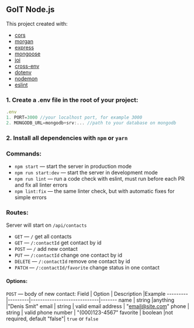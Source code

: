 
## GoIT Node.js 
This project created with:
- [cors](https://github.com/expressjs/cors#readme)
- [morgan](https://github.com/expressjs/morgan#readme)
- [express](http://expressjs.com/)
- [mongoose](https://mongoosejs.com/)
- [joi](https://github.com/hapijs/joi#readme)
- [cross-env](https://github.com/kentcdodds/cross-env#readme)
- [dotenv](https://github.com/motdotla/dotenv#readme)
- [nodemon](https://nodemon.io/)
- [eslint](https://eslint.org/)
 ### 1. Create a .env file in the root of your project:
```javascript
.env
1. PORT=3000 //your localhost port, for example 3000
2. MONGODB_URL=mongodb+srv:... //path to your database on mongodb
```
 ### 2. Install all dependencies with `npm` or `yarn`
 ### Commands:
- `npm start` &mdash; start the server in production mode
- `npm run start:dev` &mdash; start the server in development mode
- `npm run lint` &mdash; run a code check with eslint, must run before each PR and fix all linter errors
- `npm lint:fix` &mdash; the same linter check, but with automatic fixes for simple errors
 ### Routes:
Server will start on `/api/contacts` 
- `GET` &mdash; `/` get all contacts
- `GET` &mdash; `/:contactId` get contact by id
- `POST` &mdash; `/` add new contact
- `PUT` &mdash; `/:contactId` change one contact by id
- `DELETE` &mdash; `/:contactId` remove one contact by id
- `PATCH` &mdash;  `/:contactId/favorite` change status in one contact
#### Options:
`POST` &mdash; body of new contact:
Field    | Option  | Description                 |Example
---------|---------|-----------------------------|-------
name     | string  |anything                     |"Denis Smit"
email    | string  | valid email address         | "email@site.com"
phone    | string  | valid phone number          | "(000)123-4567"
favorite | boolean |not required, default "false"| `true` or `false`
